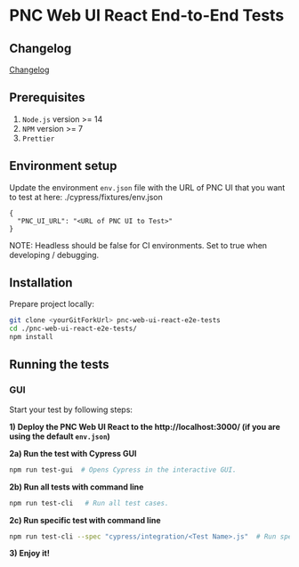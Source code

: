 # PNC Web UI React End-to-End Tests

## Changelog

[Changelog](https://github.com/project-ncl/pnc-web-ui-react-e2e-tests/wiki/Change-logs)

## Prerequisites

1. `Node.js` version >= 14
2. `NPM` version >= 7
3. `Prettier`

## Environment setup

Update the environment `env.json` file with the URL of PNC UI that you want to test at here: ./cypress/fixtures/env.json

```
{
  "PNC_UI_URL": "<URL of PNC UI to Test>"
}
```

NOTE: Headless should be false for CI environments. Set to true when developing / debugging.

## Installation

Prepare project locally:

```bash
git clone <yourGitForkUrl> pnc-web-ui-react-e2e-tests
cd ./pnc-web-ui-react-e2e-tests/
npm install
```

## Running the tests

### GUI

Start your test by following steps:

**1) Deploy the PNC Web UI React to the http://localhost:3000/ (if you are using the default `env.json`)**

**2a) Run the test with Cypress GUI**

```bash
npm run test-gui  # Opens Cypress in the interactive GUI.
```

**2b) Run all tests with command line**

```bash
npm run test-cli   # Run all test cases.
```

**2c) Run specific test with command line**

```bash
npm run test-cli --spec "cypress/integration/<Test Name>.js"  # Run specific test case.
```

**3) Enjoy it!**
